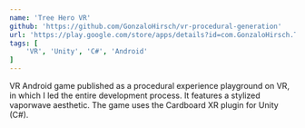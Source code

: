 ```yaml
---
name: 'Tree Hero VR'
github: 'https://github.com/GonzaloHirsch/vr-procedural-generation'
url: 'https://play.google.com/store/apps/details?id=com.GonzaloHirsch.TreeHeroVR'
tags: [
    'VR', 'Unity', 'C#', 'Android'
]
---
```


VR Android game published as a procedural experience playground on VR, in which I led the entire development process. It features a stylized vaporwave aesthetic. The game uses the Cardboard XR plugin for Unity (C#).